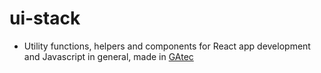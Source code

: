 
# ui-stack

- Utility functions, helpers and components for React app development and Javascript in general, made in [GAtec](http://www.gatec.com.br/)